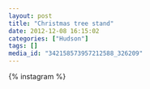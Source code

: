 ```yaml
---
layout: post
title: "Christmas tree stand"
date: 2012-12-08 16:15:02
categories: ["Hudson"]
tags: []
media_id: "342158573957212588_326209"
---
```


{% instagram %}
